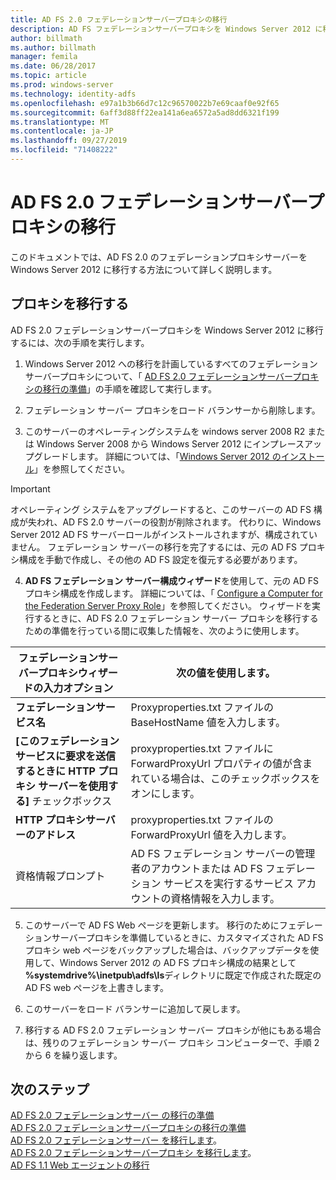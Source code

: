 ```yaml
---
title: AD FS 2.0 フェデレーションサーバープロキシの移行
description: AD FS フェデレーションサーバープロキシを Windows Server 2012 に移行する方法について説明します。
author: billmath
ms.author: billmath
manager: femila
ms.date: 06/28/2017
ms.topic: article
ms.prod: windows-server
ms.technology: identity-adfs
ms.openlocfilehash: e97a1b3b66d7c12c96570022b7e69caaf0e92f65
ms.sourcegitcommit: 6aff3d88ff22ea141a6ea6572a5ad8dd6321f199
ms.translationtype: MT
ms.contentlocale: ja-JP
ms.lasthandoff: 09/27/2019
ms.locfileid: "71408222"
---
```

# <a name="migrate-the-ad-fs-20-federation-server-proxy"></a>AD FS 2.0 フェデレーションサーバープロキシの移行
このドキュメントでは、AD FS 2.0 のフェデレーションプロキシサーバーを Windows Server 2012 に移行する方法について詳しく説明します。

## <a name="migrate-the-proxy"></a>プロキシを移行する

AD FS 2.0 フェデレーションサーバープロキシを Windows Server 2012 に移行するには、次の手順を実行します。  
  
1.  Windows Server 2012 への移行を計画しているすべてのフェデレーションサーバープロキシについて、「 [AD FS 2.0 フェデレーションサーバープロキシの移行の準備](prepare-to-migrate-ad-fs-fed-proxy.md)」の手順を確認して実行します。  
  
2.  フェデレーション サーバー プロキシをロード バランサーから削除します。  
  
3.  このサーバーのオペレーティングシステムを windows server 2008 R2 または Windows Server 2008 から Windows Server 2012 にインプレースアップグレードします。 詳細については、「[Windows Server 2012 のインストール](https://technet.microsoft.com/library/jj134246.aspx)」を参照してください。  
  
> [!IMPORTANT]
>  オペレーティング システムをアップグレードすると、このサーバーの AD FS 構成が失われ、AD FS 2.0 サーバーの役割が削除されます。 代わりに、Windows Server 2012 AD FS サーバーロールがインストールされますが、構成されていません。 フェデレーション サーバーの移行を完了するには、元の AD FS プロキシ構成を手動で作成し、その他の AD FS 設定を復元する必要があります。  
  
4. **AD FS フェデレーション サーバー構成ウィザード**を使用して、元の AD FS プロキシ構成を作成します。 詳細については、「 [Configure a Computer for the Federation Server Proxy Role](configure-a-computer-for-the-federation-server-proxy-role.md)」を参照してください。 ウィザードを実行するときに、AD FS 2.0 フェデレーション サーバー プロキシを移行するための準備を行っている間に収集した情報を、次のように使用します。  
  
 
|**フェデレーションサーバープロキシウィザードの入力オプション**|**次の値を使用します。**|
|-----|-----|  
|**フェデレーションサービス名**|Proxyproperties.txt ファイルの BaseHostName 値を入力します。|  
|**[このフェデレーション サービスに要求を送信するときに HTTP プロキシ サーバーを使用する]** チェックボックス|proxyproperties.txt ファイルに ForwardProxyUrl プロパティの値が含まれている場合は、このチェックボックスをオンにします。|  
|**HTTP プロキシサーバーのアドレス**|proxyproperties.txt ファイルの ForwardProxyUrl 値を入力します。|  
|資格情報プロンプト|AD FS フェデレーション サーバーの管理者のアカウントまたは AD FS フェデレーション サービスを実行するサービス アカウントの資格情報を入力します。|  
  
5. このサーバーで AD FS Web ページを更新します。 移行のためにフェデレーションサーバープロキシを準備しているときに、カスタマイズされた AD FS プロキシ web ページをバックアップした場合は、バックアップデータを使用して、Windows Server 2012 の AD FS プロキシ構成の結果として **%systemdrive%\inetpub\adfs\ls**ディレクトリに既定で作成された既定の AD FS web ページを上書きします。  
  
6. このサーバーをロード バランサーに追加して戻します。  
  
7. 移行する AD FS 2.0 フェデレーション サーバー プロキシが他にもある場合は、残りのフェデレーション サーバー プロキシ コンピューターで、手順 2 から 6 を繰り返します。  
  
  
## <a name="next-steps"></a>次のステップ
 [AD FS 2.0 フェデレーションサーバー  の移行の準備](prepare-to-migrate-ad-fs-fed-server.md)  
 [AD FS 2.0 フェデレーションサーバープロキシの移行の準備](prepare-to-migrate-ad-fs-fed-proxy.md)   
 [AD FS 2.0 フェデレーションサーバー  を移行します](migrate-the-ad-fs-fed-server.md)。  
 [AD FS 2.0 フェデレーションサーバープロキシ  を移行します](migrate-the-ad-fs-2-fed-server-proxy.md)。  
 [AD FS 1.1 Web エージェントの移行](migrate-the-ad-fs-web-agent.md)